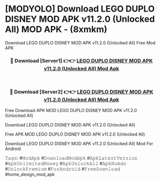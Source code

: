 # [MODYOLO] Download LEGO DUPLO DISNEY MOD APK v11.2.0 (Unlocked All) MOD APK - (8xmkm)
Download LEGO DUPLO DISNEY MOD APK v11.2.0 (Unlocked All) Free Mod APK

<div align="center">
<h3>🔴 Download [Server1] 👉👉 <a href="https://apk-comot.site?title=LEGO_DUPLO_DISNEY_MOD_APK_v11.2.0_(Unlocked_All)">LEGO DUPLO DISNEY MOD APK v11.2.0 (Unlocked All) Mod Apk</a></h3><br>

<h3>🔴 Download [Server2] 👉👉 <a href="https://apk-comot.site?title=LEGO_DUPLO_DISNEY_MOD_APK_v11.2.0_(Unlocked_All)">LEGO DUPLO DISNEY MOD APK v11.2.0 (Unlocked All) Mod Apk</a></h3>
</div>


Free Download APK MOD LEGO DUPLO DISNEY MOD APK v11.2.0 (Unlocked All)

Download LEGO DUPLO DISNEY MOD APK v11.2.0 (Unlocked All) 

Free APK MOD LEGO DUPLO DISNEY MOD APK v11.2.0 (Unlocked All) 

Download LEGO DUPLO DISNEY MOD APK v11.2.0 (Unlocked All) Mod For Android

𝚃𝚊𝚐𝚜: #𝙼𝚘𝚍𝙰𝚙𝚔 #𝙳𝚘𝚠𝚗𝚕𝚘𝚊𝚍𝙼𝚘𝚍𝙰𝚙𝚔 #𝙰𝚙𝚔𝙻𝚊𝚝𝚎𝚜𝚝𝚅𝚎𝚛𝚜𝚒𝚘𝚗 #𝙰𝚙𝚔𝚄𝚗𝚕𝚒𝚖𝚒𝚝𝚎𝚍𝙼𝚘𝚗𝚎𝚢 #𝙰𝚙𝚔𝚄𝚗𝚕𝚘𝚌𝚔𝙰𝚕𝚕 #𝙰𝚙𝚔𝙽𝚘𝙰𝚍𝚜 #𝚄𝚗𝚕𝚘𝚌𝚔𝙿𝚛𝚎𝚖𝚒𝚞𝚖 #𝙵𝚘𝚛𝙰𝚗𝚍𝚛𝚘𝚒𝚍 #𝙵𝚛𝚎𝚎𝙳𝚘𝚠𝚗𝚕𝚘𝚊𝚍 #home_design_mod_apk